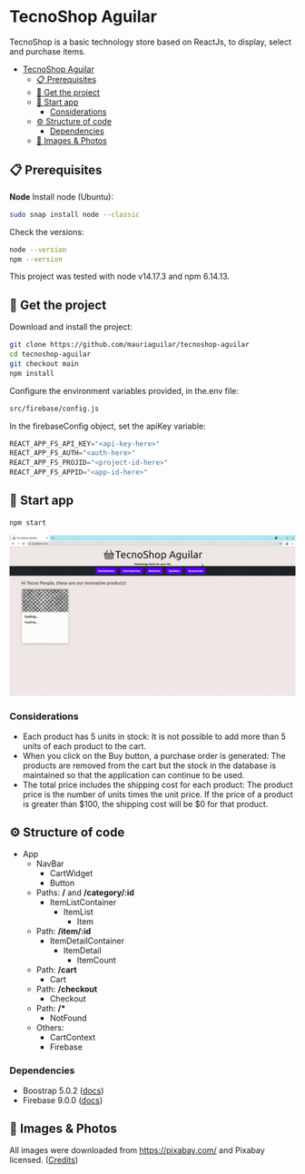 # TecnoShop Aguilar

TecnoShop is a basic technology store based on ReactJs, to display, select and purchase items.

- [TecnoShop Aguilar](#tecnoshop-aguilar)
  - [📋 Prerequisites](#-prerequisites)
  - [🚀 Get the project](#-get-the-project)
  - [🔧 Start app](#-start-app)
    - [Considerations](#considerations)
  - [⚙️ Structure of code](#️-structure-of-code)
    - [Dependencies](#dependencies)
  - [🌆 Images & Photos](#-images--photos)

## 📋 Prerequisites

**Node**
Install node (Ubuntu):
```bash
sudo snap install node --classic
```
Check the versions:
```bash
node --version
npm --version
```
This project was tested with node v14.17.3 and npm 6.14.13.

## 🚀 Get the project
Download and install the project:
```bash
git clone https://github.com/mauriaguilar/tecnoshop-aguilar
cd tecnoshop-aguilar
git checkout main
npm install
```
Configure the environment variables provided, in the.env file:
```bash
src/firebase/config.js
```
In the firebaseConfig object, set the apiKey variable:
```javascript
REACT_APP_FS_API_KEY="<api-key-here>"
REACT_APP_FS_AUTH="<auth-here>"
REACT_APP_FS_PROJID="<project-id-here>"
REACT_APP_FS_APPID="<app-id-here>"
```
## 🔧 Start app

```bash
npm start
```
![example_of_use.gif](example_of_use.gif)

### Considerations
* Each product has 5 units in stock: It is not possible to add more than 5 units of each product to the cart.
* When you click on the Buy button, a purchase order is generated: The products are removed from the cart but the stock in the database is maintained so that the application can continue to be used.
* The total price includes the shipping cost for each product: The product price is the number of units times the unit price. If the price of a product is greater than $100, the shipping cost will be $0 for that product.
## ⚙️ Structure of code

* App
  * NavBar
    * CartWidget
    * Button
  * Paths: **/** and **/category/:id**
    * ItemListContainer
      * ItemList
        * Item
  * Path: **/item/:id**
    * ItemDetailContainer
      * ItemDetail
        * ItemCount
  * Path: **/cart**
    * Cart
  * Path: **/checkout**
    * Checkout
  * Path: **/\***
    * NotFound
  * Others:
      * CartContext
      * Firebase
### Dependencies
  * Boostrap 5.0.2 ([docs](https://getbootstrap.com/))
  * Firebase 9.0.0 ([docs](https://firebase.google.com/))
## 🌆 Images & Photos
All images were downloaded from https://pixabay.com/ and Pixabay licensed.
([Credits](./public/img/README.md))